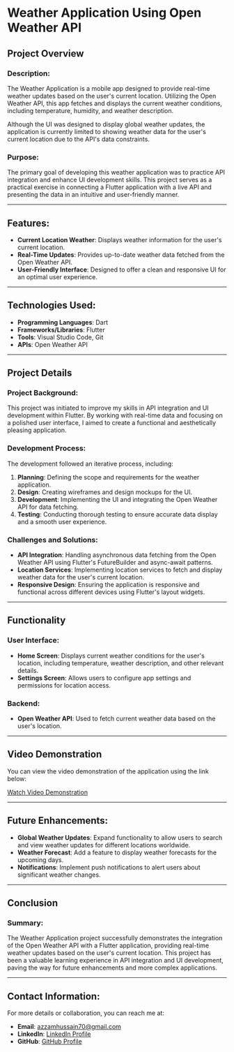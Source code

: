 # Weather Application Using Open Weather API

## Project Overview

### Description:
The Weather Application is a mobile app designed to provide real-time weather updates based on the user's current location. Utilizing the Open Weather API, this app fetches and displays the current weather conditions, including temperature, humidity, and weather description. 

Although the UI was designed to display global weather updates, the application is currently limited to showing weather data for the user's current location due to the API's data constraints.

### Purpose:
The primary goal of developing this weather application was to practice API integration and enhance UI development skills. This project serves as a practical exercise in connecting a Flutter application with a live API and presenting the data in an intuitive and user-friendly manner.

---

## Features:
- **Current Location Weather**: Displays weather information for the user's current location.
- **Real-Time Updates**: Provides up-to-date weather data fetched from the Open Weather API.
- **User-Friendly Interface**: Designed to offer a clean and responsive UI for an optimal user experience.

---

## Technologies Used:
- **Programming Languages**: Dart
- **Frameworks/Libraries**: Flutter
- **Tools**: Visual Studio Code, Git
- **APIs**: Open Weather API

---

## Project Details

### Project Background:
This project was initiated to improve my skills in API integration and UI development within Flutter. By working with real-time data and focusing on a polished user interface, I aimed to create a functional and aesthetically pleasing application.

### Development Process:
The development followed an iterative process, including:
1. **Planning**: Defining the scope and requirements for the weather application.
2. **Design**: Creating wireframes and design mockups for the UI.
3. **Development**: Implementing the UI and integrating the Open Weather API for data fetching.
4. **Testing**: Conducting thorough testing to ensure accurate data display and a smooth user experience.

### Challenges and Solutions:
- **API Integration**: Handling asynchronous data fetching from the Open Weather API using Flutter's FutureBuilder and async-await patterns.
- **Location Services**: Implementing location services to fetch and display weather data for the user's current location.
- **Responsive Design**: Ensuring the application is responsive and functional across different devices using Flutter's layout widgets.

---

## Functionality

### User Interface:
- **Home Screen**: Displays current weather conditions for the user's location, including temperature, weather description, and other relevant details.
- **Settings Screen**: Allows users to configure app settings and permissions for location access.

### Backend:
- **Open Weather API**: Used to fetch current weather data based on the user's location.

---

## Video Demonstration
You can view the video demonstration of the application using the link below:

[Watch Video Demonstration](https://drive.google.com/file/d/1KjFupU74EXSZofVUkHIK8G9TSmM2IFKr/view?usp=drive_link)


---

## Future Enhancements:
- **Global Weather Updates**: Expand functionality to allow users to search and view weather updates for different locations worldwide.
- **Weather Forecast**: Add a feature to display weather forecasts for the upcoming days.
- **Notifications**: Implement push notifications to alert users about significant weather changes.

---

## Conclusion

### Summary:
The Weather Application project successfully demonstrates the integration of the Open Weather API with a Flutter application, providing real-time weather updates based on the user's current location. This project has been a valuable learning experience in API integration and UI development, paving the way for future enhancements and more complex applications.

---

## Contact Information:
For more details or collaboration, you can reach me at:

- **Email**: azzamhussain70@gmail.com
- **LinkedIn**: [LinkedIn Profile](https://www.linkedin.com/in/azzam-hussain-8b0426247/)
- **GitHub**: [GitHub Profile](https://github.com/AzzamHussain)
